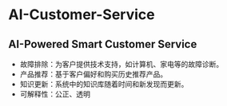 # AI-Customer-Service
## AI-Powered Smart Customer Service
- 故障排除：为客户提供技术支持，如计算机、家电等的故障诊断。
- 产品推荐：基于客户偏好和购买历史推荐产品。
- 知识更新：系统中的知识库随着时间和新发现而更新。
- 可解释性：公正、透明
